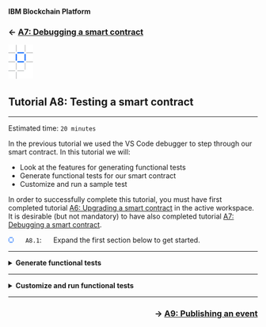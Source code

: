 **IBM Blockchain Platform**

<h3 align='left'>← <a href='./a7.md'><b>A7: Debugging a smart contract</b></a>

<img src="./images/ibp.png" alt="IBM Blockchain Platform"></img>
## **Tutorial A8: Testing a smart contract**

---

Estimated time: `20 minutes`

In the previous tutorial we used the VS Code debugger to step through our smart contract. In this tutorial we will:

* Look at the features for generating functional tests
* Generate functional tests for our smart contract
* Customize and run a sample test

In order to successfully complete this tutorial, you must have first completed tutorial <a href='./a6.md'>A6: Upgrading a smart contract</a> in the active workspace. It is desirable (but not mandatory) to have also completed tutorial <a href='./a7.md'>A7: Debugging a smart contract</a>.

<img src="./images/bullet.png" alt="[]"></img> &nbsp;&nbsp;&nbsp;&nbsp; `A8.1`: &nbsp;&nbsp;&nbsp;&nbsp;
Expand the first section below to get started.


---
<details>
<summary><b>Generate functional tests</b></summary>

Throughout these tutorials we've been submitting and evaluating transactions in an ad-hoc manner using client applications and VS Code. This has helped us understand how blockchain smart contracts and applications work.

Of course, good practices for software development also apply to smart contracts and applications, which means that when you're developing real-world blockchain solutions it's important to use a structured framework to allow more formal testing of the code you write.

While an exhaustive discussion of these practices is beyond the scope of this tutorial, we will now look at the features in IBM Blockchain Platform and VS Code which facilitate smart contract functional testing.

Let's start by creating some functional tests for our smart contract package.

<img src="./images/bullet.png" alt="[]"></img> &nbsp;&nbsp;&nbsp;&nbsp; `A8.2`: &nbsp;&nbsp;&nbsp;&nbsp;
Ensure that the Fabric Gateways view is visible and that the local network is connected.

If necessary, click the IBM Blockchain Platform activity bar icon to show the Fabric Gateways view, and click '1 Org Local Fabric' to connect to the gateway. The smart contract 'demo-contract@0.0.2' should be instantiated on the 'mychannel' network.

<img src="./images/a8.2.png" alt="Connected gateway"></img>

<img src="./images/bullet.png" alt="[]"></img> &nbsp;&nbsp;&nbsp;&nbsp; `A8.3`: &nbsp;&nbsp;&nbsp;&nbsp;
Right-click 'demo-contract@0.0.2' and select 'Generate Tests for Smart Contract(s)'.

<img src="./images/a8.3.png" alt="Generate tests option"></img>

We want to generate tests for our smart contract.

<img src="./images/bullet.png" alt="[]"></img> &nbsp;&nbsp;&nbsp;&nbsp; `A8.4`: &nbsp;&nbsp;&nbsp;&nbsp;
Click 'demo-contract'.

<img src="./images/a8.4.png" alt="Select demo-contract"></img>

We will use the TypeScript language for our tests.

<img src="./images/bullet.png" alt="[]"></img> &nbsp;&nbsp;&nbsp;&nbsp; `A8.5`: &nbsp;&nbsp;&nbsp;&nbsp;
Click 'TypeScript'.

<img src="./images/a8.5.1.png" alt="Select TypeScript"></img>

A test application called 'MyAssetContract-demo-contract@0.0.2.test.ts' will be generated in a 'functionalTests' folder and shown in the editor. You might need to wait a minute or so while VS Code attempts to build the tests.

Some errors will appear and subsequently disappear during the build process.

> <br>
   > <b>Cannot find module?</b>
   > <br>You might be left with a single error that suggests that the 'fabric-network' module cannot be found:
   > <br>&nbsp;
   > <img src='./images/a8.5.2.png'/>
   > <br>&nbsp;
   > This is a dependency that was resolved during the build process, but the reported error is not always removed automatically.
   > <br>&nbsp;<br>&nbsp;
   > To tidy up the error, either close and re-open the <i>'MyAssetContract-demo-contract@0.0.2.test.ts'</i> editor, or select 'View' -> 'Command Palette' and run the 'Developer: Reload Window' command.
   > <br>&nbsp;<br>&nbsp;
   > After doing this, you should see no errors reported.
   > <br>&nbsp;
   
The application contains a set of tests for the 'MyAsset' smart contract using the <a href="https://mochajs.org/">Mocha</a> testing framework. Of course you may wish to use your own testing framework. Let's use Mocha and our sample test application to understand the principles of functional testing:

* Tests are grouped together using a `describe()` expression
* Individual tests within a group are identified with an `it()` expression
* Each smart contract method has a specific test `describe` group with one or more `it()` functional tests within it
* Each test runs executes a smart contract transaction method and checks the result with an `assert()` expression. 
* The initial `describe` group sets up Mocha hooks for all subsequent test groups. These hooks run `before()` each subsequent `describe()` group and `beforeEach()` and `afterEach()` functional `it() ` test. The hooks are used to set up a new gateway for each group of tests, and reuse the same gateway within a group of tests. In this way the individual functional test can focus on smart contract method testing.

Take some time to review the generated *MyAssetContract-demo-contract@0.0.2.test.ts* file before continuing.

In addition to some standard code to connect to a Fabric gateway using an identity specified near the top of the file, the test application contains clauses for each of the transactions described in our smart contract, and these attempt to call the transaction and check the output.

<img src="./images/bullet.png" alt="[]"></img> &nbsp;&nbsp;&nbsp;&nbsp; `A8.6`: &nbsp;&nbsp;&nbsp;&nbsp;
Expand the next section of the tutorial to continue.

</details>

---
<details>
<summary><b>Customize and run functional tests</b></summary>

If you look closely at the checks made by each of the transaction tests, you'll see that they simply make the assertion that true equals true. We need to customize these tests, replacing each check with one that compares the response from the transaction with the desired output.

In this section we'll update one of these test transactions and try it out.

<img src="./images/bullet.png" alt="[]"></img> &nbsp;&nbsp;&nbsp;&nbsp; `A8.7`: &nbsp;&nbsp;&nbsp;&nbsp;
Scroll to the *myAssetExists* test.

<img src="./images/a8.7.png" alt="Generate tests option"></img>

<img src="./images/bullet.png" alt="[]"></img> &nbsp;&nbsp;&nbsp;&nbsp; `A8.8`: &nbsp;&nbsp;&nbsp;&nbsp;
Replace the *assert.equal(true, true);* statement with the line:
```typescript
assert.equal(JSON.parse(response.toString()), true);
```

The new section of code should look like this:

<img src="./images/a8.8.png" alt="Updated myAssetExists test"></img>

It is checking that the output of the 'myAssetExists' transaction is true for the value of the input parameter 'EXAMPLE'. In order words, it is checking to see if the asset with the key 'EXAMPLE' exists.

<img src="./images/bullet.png" alt="[]"></img> &nbsp;&nbsp;&nbsp;&nbsp; `A8.9`: &nbsp;&nbsp;&nbsp;&nbsp;
Save the file ('File' -> 'Save').

<img src="./images/bullet.png" alt="[]"></img> &nbsp;&nbsp;&nbsp;&nbsp; `A8.10`: &nbsp;&nbsp;&nbsp;&nbsp;
Click the 'Run Test' hyperlink that is just before the *describe('myAssetExists')* clause.

<img src="./images/a8.10.1.png" alt="Run test hyperlink"></img>

The test will now run. After a brief pause you will see the output in the terminal:

<img src="./images/a8.10.2.png" alt="Test output for 'EXAMPLE'"></img>

This test is failing as expected, because the 'EXAMPLE' key does not exist.

We will now edit the test to check for a key that we know exists. As a result of earlier tutorials, you should have assets with keys '002' and '003' described in your world state. (If not, first try submitting a 'createMyAsset' transaction again.)

<img src="./images/bullet.png" alt="[]"></img> &nbsp;&nbsp;&nbsp;&nbsp; `A8.11`: &nbsp;&nbsp;&nbsp;&nbsp;
Change 'EXAMPLE' in the *myAssetId* definition to `'002'`.

<img src="./images/a8.11.png" alt="Change myAssetId to '002'"></img>

<img src="./images/bullet.png" alt="[]"></img> &nbsp;&nbsp;&nbsp;&nbsp; `A8.12`: &nbsp;&nbsp;&nbsp;&nbsp;
Save the file ('File' -> 'Save').

<img src="./images/bullet.png" alt="[]"></img> &nbsp;&nbsp;&nbsp;&nbsp; `A8.13`: &nbsp;&nbsp;&nbsp;&nbsp;
Click 'Run Test' again.

This time you will see that the test passes, because the asset with key '002' exists in the world state.

<img src="./images/a8.13.1.png" alt="Passing test"></img>

While we have just tested a single smart contract method, the generated application can be run in its entirety so that all transactions in a smart contract can be functionally tested. You can see the command to do run the tests under the mocha framework in the Terminal:

```
node_modules/.bin/mocha functionalTests/MyAssetContract-demo-contract@0.0.2.test.ts --grep="myAssetExists" -r ts-node/register
```

<img src="./images/a8.13.2.png" alt="mocha command"></img>

You can add additional tests to the application, and incorporate other testing frameworks with Mocha to build a comprehensive set of tests for your smart contract. Using the underlying commands also helps you integrate your tests in a CI/CD pipeline.

<br><h3 align='left'>Summary</h3>

In this tutorial, we have seen how functional tests can be generated for our smart contracts. We have also seen how to customize these tests so that we can check that smart contracts are running correctly.

In the next tutorial, we will see how we can update our smart contract to generate an event, and how applications can register and receive event notifications.

</details>

---

<h3 align='right'> → <a href='./a9.md'><b>A9: Publishing an event</b></h3></a>
